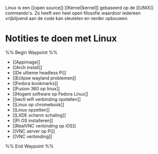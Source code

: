 Linux is een [[open source]] [[Kernel|kernel]] gebaseerd op de [[UNIX]] commando's. Ze heeft een heel open filosofie waardoor iedereen vrijblijvend aan de code kan sleutelen en verder opbouwen. 

# Notities te doen met Linux
%% Begin Waypoint %%
- [[Appimage]]
- [[Arch install]]
- [[De ultieme headless Pi]]
- [[Eclipse wayland problemen]]
- [[Fedora bookmarks]]
- [[Fusion 360 op linux]]
- [[Hogent software op Fedora Linux]]
- [[iwctl wifi verbinding opstellen]]
- [[Linux op chromebook]]
- [[Linux opzetten]]
- [[LXDE scherm schaling]]
- [[Pi OS installeren]]
- [[RealVNC verbinding op iOS]]
- [[VNC server op Pi]]
- [[VNC verbinding]]

%% End Waypoint %%
